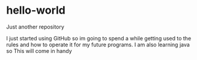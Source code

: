 # hello-world
Just another repository

I just started using GitHub so im going to spend a while getting used to the rules and how to operate it for my future programs.
I am also learning java so This will come in handy 
